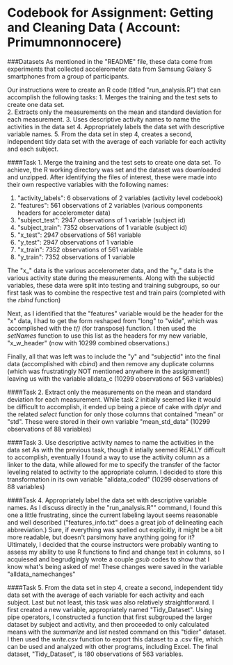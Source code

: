 Codebook for Assignment: Getting and Cleaning Data ( Account: Primumnonnocere)
================


###Datasets
As mentioned in the "README" file, these data come from experiments that collected accelerometer data from Samsung Galaxy S smartphones from a group of participants.

Our instructions were to create an R code (titled "run_analysis.R") that can accomplish the following tasks:
    1. Merges the training and the test sets to create one data set.  
    2. Extracts only the measurements on the mean and standard deviation for each measurement.
    3. Uses descriptive activity names to name the activities in the data set
    4. Appropriately labels the data set with descriptive variable names.
    5. From the data set in step 4, creates a second, independent tidy data set with the average of each variable for each activity and each subject.
    
####Task 1. Merge the training and the test sets to create one data set. 
To achieve, the R working directory was set and the dataset was downloaded and unzipped. After identifying the files of interest, these were made into their own respective variables with the following names:

1. "activity_labels": 6 observations of 2 variables (activity level codebook)
2. "features": 561 observations of 2 variables (various components headers for accelerometer data)
3. "subject_test": 2947 observations of 1 variable (subject id)
4. "subject_train": 7352 observations of 1 variable (subject id)
5. "x_test": 2947 observations of 561 variable
6. "y_test": 2947 observations of 1 variable
7. "x_train": 7352 observations of 561 variable 
8. "y_train": 7352 observations of 1 variable

The "x_" data is the various accelerometer data, and the "y_" data is the various activity state during the measurements. Along with the subjectid variables, these data were split into testing and training subgroups, so our first task was to combine the respective test and train pairs (completed with the *rbind* function)

Next, as I identified that the "features" variable would be the header for the "x" data, I had to get the form reshaped from "long" to "wide", which was accomplished with the *t()* (for transpose) function. I then used the *setNames* function to use this list as the headers for my new variable, "x_w_header" (now with 10299 combined observations.)

Finally, all that was left was to include the "y" and "subjectid" into the final data (accomplished with *cbind*) and then remove any duplicate columns (which was frustratingly NOT mentioned anywhere in the assignment!) leaving us with the variable alldata_c (10299 observations of 563 variables)

####Task 2. Extract only the measurements on the mean and standard deviation for each measurement.
While task 2 initially seemed like it would be difficult to accomplish, it ended up being a piece of cake with *dplyr* and the related *select* function for only those columns that contained "mean" or "std". These were stored in their own variable "mean_std_data" (10299 observations of 88 variables)
 
####Task 3. Use descriptive activity names to name the activities in the data set
As with the previous task, though it intially seemed REALLY difficult to accomplish, eventually I found a way to use the activity column as a linker to the data, while allowed for me to specify the transfer of the factor leveling related to activity to the appropriate column. I decided to store this transformation in its own variable "alldata_coded" (10299 observations of 88 variables)

####Task 4. Appropriately label the data set with descriptive variable names.
As I discuss directly in the "run_analysis.R"" command, I found this one a little frustrating, since the current labeling layout seems reasonable and well described ("features_info.txt" does a great job of delineating each abbreviation.) Sure, if everything was spelled out explicitly, it might be a bit more readable, but doesn't parsimony have anything going for it? Ultimately, I decided that the course instructors were probably wanting to assess my ability to use R functions to find and change text in columns, so I acquiesed and begrudgingly wrote a couple *gsub* codes to show that I know what's being asked of me! These changes were saved in the variable "alldata_namechanges"

####Task 5. From the data set in step 4, create a second, independent tidy data set with the average of each variable for each activity and each subject.
Last but not least, this task was also relatively straightforward. I first created a new variable, appropriately named "Tidy_Dataset". Using pipe operators, I constructed a function that first subgrouped the larger dataset by subject and activity, and then proceeded to only calculated means with the *summarize* and *list* nested command on this "tidier" dataset. I then used the *write.csv* function to export this dataset to a .csv file, which can be used and analyzed with other programs, including Excel. The final dataset, "Tidy_Dataset", is 180 observations of 563 variables. 

